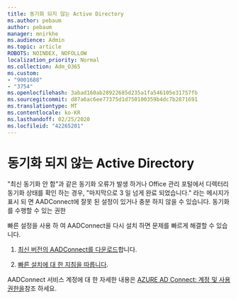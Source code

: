 ```yaml
---
title: 동기화 되지 않는 Active Directory
ms.author: pebaum
author: pebaum
manager: mnirkhe
ms.audience: Admin
ms.topic: article
ROBOTS: NOINDEX, NOFOLLOW
localization_priority: Normal
ms.collection: Adm_O365
ms.custom:
- "9001688"
- "3754"
ms.openlocfilehash: 3abad160ab28922685d235a1fa546105e31757fb
ms.sourcegitcommit: d87a6ac6ee77375d1d750100359b4dc7b2871691
ms.translationtype: MT
ms.contentlocale: ko-KR
ms.lasthandoff: 02/25/2020
ms.locfileid: "42265201"
---
```

# <a name="active-directory-not-syncing"></a>동기화 되지 않는 Active Directory

"최신 동기화 안 함"과 같은 동기화 오류가 발생 하거나 Office 관리 포털에서 디렉터리 동기화 상태를 확인 하는 경우, "마지막으로 3 일 넘게 완료 되었습니다." 라는 메시지가 표시 되 면 AADConnect에 잘못 된 설정이 있거나 충분 하지 않을 수 있습니다. 동기화를 수행할 수 있는 권한  

빠른 설정을 사용 하 여 AADConnect을 다시 설치 하면 문제를 빠르게 해결할 수 있습니다.

1. [최신 버전의 AADConnect를 다운로드](https://go.microsoft.com/fwlink/?LinkId=615771)합니다.

2. [빠른 설치에 대 한 지침을 따릅니다](https://docs.microsoft.com/azure/active-directory/hybrid/how-to-connect-install-express).

AADConnect 서비스 계정에 대 한 자세한 내용은 [AZURE AD Connect: 계정 및 사용 권한을](https://docs.microsoft.com/azure/active-directory/hybrid/reference-connect-accounts-permissions)참조 하세요.
